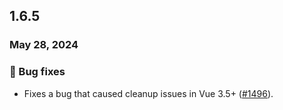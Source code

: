 ## 1.6.5

### May 28, 2024

### 🐛 Bug fixes

- Fixes a bug that caused cleanup issues in Vue 3.5+ ([#1496](https://github.com/vuejs/core/issues/1496)).
